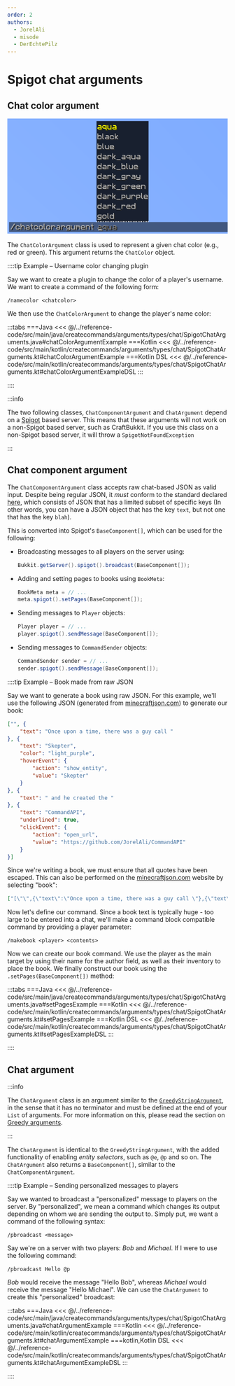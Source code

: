 ```yaml
---
order: 2
authors: 
  - JorelAli
  - misode
  - DerEchtePilz
---
```


# Spigot chat arguments

## Chat color argument

![Chatcolor argument in-game, displaying a list of Minecraft chat colors](/images/arguments/chatcolor.png)

The `ChatColorArgument` class is used to represent a given chat color (e.g., red or green). This argument returns the `ChatColor` object.

::::tip Example – Username color changing plugin

Say we want to create a plugin to change the color of a player's username. We want to create a command of the following form:

```mccmd
/namecolor <chatcolor>
```

We then use the `ChatColorArgument` to change the player's name color:

:::tabs
===Java
<<< @/../reference-code/src/main/java/createcommands/arguments/types/chat/SpigotChatArguments.java#chatColorArgumentExample
===Kotlin
<<< @/../reference-code/src/main/kotlin/createcommands/arguments/types/chat/SpigotChatArguments.kt#chatColorArgumentExample
===Kotlin DSL
<<< @/../reference-code/src/main/kotlin/createcommands/arguments/types/chat/SpigotChatArguments.kt#chatColorArgumentExampleDSL
:::

::::

:::info

The two following classes, `ChatComponentArgument` and `ChatArgument` depend on a [Spigot](https://www.spigotmc.org/) based server. This means that these arguments will not work on a non-Spigot based server, such as CraftBukkit. If you use this class on a non-Spigot based server, it will throw a `SpigotNotFoundException`

:::

## Chat component argument

The `ChatComponentArgument` class accepts raw chat-based JSON as valid input. Despite being regular JSON, it _must_ conform to the standard declared [here](https://minecraft.wiki/w/Raw_JSON_text_format), which consists of JSON that has a limited subset of specific keys (In other words, you can have a JSON object that has the key `text`, but not one that has the key `blah`).

This is converted into Spigot's `BaseComponent[]`, which can be used for the following:

- Broadcasting messages to all players on the server using:

  ````java
  Bukkit.getServer().spigot().broadcast(BaseComponent[]);
  ````

- Adding and setting pages to books using `BookMeta`:

  ```java
  BookMeta meta = // ...
  meta.spigot().setPages(BaseComponent[]);
  ```

- Sending messages to `Player` objects:

  ```java
  Player player = // ...
  player.spigot().sendMessage(BaseComponent[]);
  ```

- Sending messages to `CommandSender` objects:

  ```java
  CommandSender sender = // ...
  sender.spigot().sendMessage(BaseComponent[]);
  ```

::::tip Example – Book made from raw JSON

Say we want to generate a book using raw JSON. For this example, we'll use the following JSON (generated from [minecraftjson.com](https://minecraftjson.com/)) to generate our book:

```json
["", {
    "text": "Once upon a time, there was a guy call "
}, {
    "text": "Skepter",
    "color": "light_purple",
    "hoverEvent": {
        "action": "show_entity",
        "value": "Skepter"
    }
}, {
    "text": " and he created the "
}, {
    "text": "CommandAPI",
    "underlined": true,
    "clickEvent": {
        "action": "open_url",
        "value": "https://github.com/JorelAli/CommandAPI"
    }
}]
```

Since we're writing a book, we must ensure that all quotes have been escaped. This can also be performed on the [minecraftjson.com](https://minecraftjson.com/) website by selecting "book":

```json
["[\"\",{\"text\":\"Once upon a time, there was a guy call \"},{\"text\":\"Skepter\",\"color\":\"light_purple\",\"hoverEvent\":{\"action\":\"show_entity\",\"value\":\"Skepter\"}},{\"text\":\" and he created the \"},{\"text\":\"CommandAPI\",\"underlined\":true,\"clickEvent\":{\"action\":\"open_url\",\"value\":\"https://github.com/JorelAli/CommandAPI\"}}]"]
```

Now let's define our command. Since a book text is typically huge - too large to be entered into a chat, we'll make a command block compatible command by providing a player parameter:

```mccmd
/makebook <player> <contents>
```

Now we can create our book command. We use the player as the main target by using their name for the author field, as well as their inventory to place the book. We finally construct our book using the `.setPages(BaseComponent[])` method:

:::tabs
===Java
<<< @/../reference-code/src/main/java/createcommands/arguments/types/chat/SpigotChatArguments.java#setPagesExample
===Kotlin
<<< @/../reference-code/src/main/kotlin/createcommands/arguments/types/chat/SpigotChatArguments.kt#setPagesExample
===Kotlin DSL
<<< @/../reference-code/src/main/kotlin/createcommands/arguments/types/chat/SpigotChatArguments.kt#setPagesExampleDSL
:::

::::

## Chat argument

:::info

The `ChatArgument` class is an argument similar to the [`GreedyStringArgument`](../string-arguments#greedy-string-argument), in the sense that it has no terminator and must be defined at the end of your `List` of arguments. For more information on this, please read the section on [Greedy arguments](../string-arguments#greedy-string-argument).

:::

The `ChatArgument` is identical to the `GreedyStringArgument`, with the added functionality of enabling _entity selectors_, such as `@e`, `@p` and so on. The `ChatArgument` also returns a `BaseComponent[]`, similar to the `ChatComponentArgument`.

::::tip Example – Sending personalized messages to players

Say we wanted to broadcast a "personalized" message to players on the server. By "personalized", we mean a command which changes its output depending on whom we are sending the output to. Simply put, we want a command of the following syntax:

```mccmd
/pbroadcast <message>
```

Say we're on a server with two players: _Bob_ and _Michael_. If I were to use the following command:

```mccmd
/pbroadcast Hello @p
```

_Bob_ would receive the message "Hello Bob", whereas _Michael_ would receive the message "Hello Michael". We can use the `ChatArgument` to create this "personalized" broadcast:

:::tabs
===Java
<<< @/../reference-code/src/main/java/createcommands/arguments/types/chat/SpigotChatArguments.java#chatArgumentExample
===Kotlin
<<< @/../reference-code/src/main/kotlin/createcommands/arguments/types/chat/SpigotChatArguments.kt#chatArgumentExample
===kotlin,Kotlin DSL
<<< @/../reference-code/src/main/kotlin/createcommands/arguments/types/chat/SpigotChatArguments.kt#chatArgumentExampleDSL
:::

::::